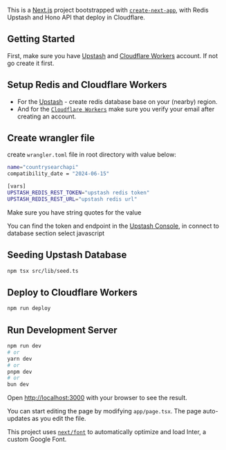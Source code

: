This is a [Next.js](https://nextjs.org/) project bootstrapped with [`create-next-app`](https://github.com/vercel/next.js/tree/canary/packages/create-next-app), with Redis Upstash and Hono API that deploy in Cloudflare.

## Getting Started

First, make sure you have [Upstash](https://upstash.com/) and [Cloudflare Workers](https://workers.cloudflare.com/) account. If not go create it first.

## Setup Redis and Cloudflare Workers

- For the [Upstash](https://upstash.com/) - create redis database base on your (nearby) region. 
- And for the [`Cloudflare Workers`](https://workers.cloudflare.com/) make sure you verify your email after creating an account.

## Create wrangler file

create `wrangler.toml` file in root directory with value below:

```bash
name="countrysearchapi"
compatibility_date = "2024-06-15"

[vars]
UPSTASH_REDIS_REST_TOKEN="upstash redis token"
UPSTASH_REDIS_REST_URL="upstash redis url"
```
Make sure you have string quotes for the value

You can find the token and endpoint in the [Upstash Console](https://console.upstash.com/), in connect to database section select javascript

## Seeding Upstash Database

```bash
npm tsx src/lib/seed.ts
```

## Deploy to Cloudflare Workers

```bash
npm run deploy
```

## Run Development Server

```bash
npm run dev
# or
yarn dev
# or
pnpm dev
# or
bun dev
```

Open [http://localhost:3000](http://localhost:3000) with your browser to see the result.

You can start editing the page by modifying `app/page.tsx`. The page auto-updates as you edit the file.

This project uses [`next/font`](https://nextjs.org/docs/basic-features/font-optimization) to automatically optimize and load Inter, a custom Google Font.